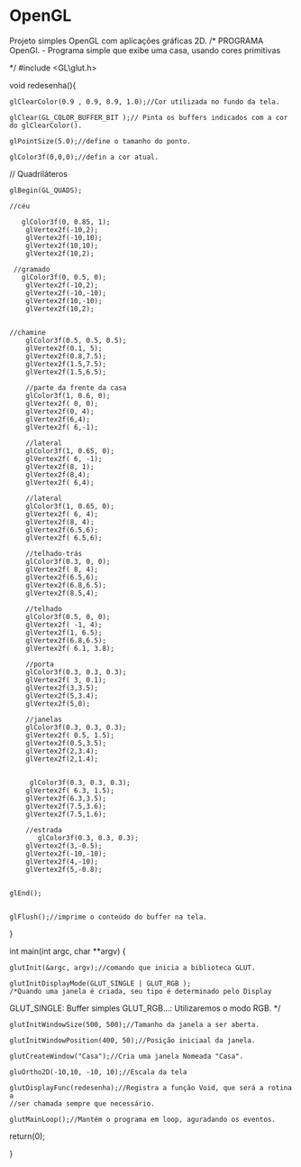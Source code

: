 # OpenGL
Projeto simples OpenGL com aplicações gráficas 2D.
/* PROGRAMA OpenGl. - 
Programa simple que exibe uma casa, usando cores primitivas 

*/
#include <GL\glut.h>

void redesenha(){

  
    glClearColor(0.9 , 0.9, 0.9, 1.0);//Cor utilizada no fundo da tela.

    glClear(GL_COLOR_BUFFER_BIT );// Pinta os buffers indicados com a cor do glClearColor().

    glPointSize(5.0);//define o tamanho do ponto.
     
    glColor3f(0,0,0);//defin a cor atual.

   // Quadriláteros

    glBegin(GL_QUADS); 
    
    //céu
 
       glColor3f(0, 0.85, 1);
        glVertex2f(-10,2);
        glVertex2f(-10,10);
        glVertex2f(10,10);
        glVertex2f(10,2);
    
     //gramado
       glColor3f(0, 0.5, 0);
        glVertex2f(-10,2);
        glVertex2f(-10,-10);
        glVertex2f(10,-10);
        glVertex2f(10,2);
    
	 
    //chamine
        glColor3f(0.5, 0.5, 0.5);
	    glVertex2f(0.1, 5);
        glVertex2f(0.8,7.5);
        glVertex2f(1.5,7.5);
        glVertex2f(1.5,6.5);
        
	    //parte da frente da casa
        glColor3f(1, 0.6, 0);
        glVertex2f( 0, 0);
        glVertex2f(0, 4);
        glVertex2f(6,4);
        glVertex2f( 6,-1);
        
        //lateral
        glColor3f(1, 0.65, 0);
	    glVertex2f( 6, -1);
        glVertex2f(8, 1);
        glVertex2f(8,4);
        glVertex2f( 6,4);
		
		//lateral
		glColor3f(1, 0.65, 0);
	    glVertex2f( 6, 4);
        glVertex2f(8, 4);
        glVertex2f(6.5,6);
        glVertex2f( 6.5,6); 
        
        //telhado-trás
		glColor3f(0.3, 0, 0);
	    glVertex2f( 8, 4);
        glVertex2f(6.5,6);
        glVertex2f(6.8,6.5);
        glVertex2f(8.5,4);   
		
		//telhado
		glColor3f(0.5, 0, 0);
	    glVertex2f( -1, 4);
        glVertex2f(1, 6.5);
        glVertex2f(6.8,6.5);
        glVertex2f( 6.1, 3.8);

        //porta
        glColor3f(0.3, 0.3, 0.3);
	    glVertex2f( 3, 0.1);
        glVertex2f(3,3.5);
        glVertex2f(5,3.4);
        glVertex2f(5,0);         
        
        //janelas
        glColor3f(0.3, 0.3, 0.3);
	    glVertex2f( 0.5, 1.5);
        glVertex2f(0.5,3.5);
        glVertex2f(2,3.4);
        glVertex2f(2,1.4);
       
       
         glColor3f(0.3, 0.3, 0.3);
	    glVertex2f( 6.3, 1.5);
        glVertex2f(6.3,3.5);
        glVertex2f(7.5,3.6);
        glVertex2f(7.5,1.6);
        
        //estrada
           glColor3f(0.3, 0.3, 0.3);
	    glVertex2f(3,-0.5);
        glVertex2f(-10,-10);
        glVertex2f(4,-10);
        glVertex2f(5,-0.8);
        

    glEnd();
    

    glFlush();//imprime o conteúdo do buffer na tela.

}
 

int main(int argc, char **argv) {

 

    glutInit(&argc, argv);//comando que inicia a biblioteca GLUT.

    glutInitDisplayMode(GLUT_SINGLE | GLUT_RGB );
    /*Quando uma janela é criada, seu tipo é determinado pelo Display
   GLUT_SINGLE: Buffer simples
    GLUT_RGB...: Utilizaremos o modo RGB. */

    glutInitWindowSize(500, 500);//Tamanho da janela a ser aberta.

    glutInitWindowPosition(400, 50);//Posição iniciaal da janela.

    glutCreateWindow("Casa");//Cria uma janela Nomeada "Casa".

    gluOrtho2D(-10,10, -10, 10);//Escala da tela

    glutDisplayFunc(redesenha);//Registra a função Void, que será a rotina a
    //ser chamada sempre que necessário.

    glutMainLoop();//Mantém o programa em loop, aguradando os eventos.

   

   return(0);

}
